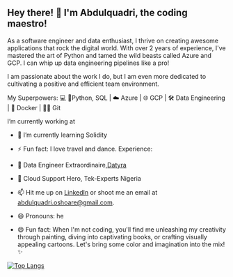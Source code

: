 ## Hey there! 👋 I'm Abdulquadri, the coding maestro!
As a software engineer and data enthusiast, I thrive on creating awesome applications that rock the digital world. With over 2 years of experience, I've mastered the art of Python and tamed the wild beasts called Azure and GCP. I can whip up data engineering pipelines like a pro!

I am passionate about the work I do, but I am even more dedicated to cultivating a positive and efficient team environment.

My Superpowers: 💻 🐍Python, SQL | ☁️ Azure | 🌐 GCP | 🛠️ Data Engineering | 🐳 Docker | 👨‍💻 Git

 I’m currently working at 
- 🌱 I’m currently learning Solidity

- ⚡ Fun fact: I love travel and dance.
Experience:
- 🔭 Data Engineer Extraordinaire,[Datyra](https://datyra.com)
- 🔭 Cloud Support Hero, Tek-Experts Nigeria
- 📫 Hit me up on [LinkedIn](https://www.linkedin.com/in/abdulquadri-ayodeji/) or shoot me an email at abdulquadri.oshoare@gmail.com.
- 😄 Pronouns: he
- 😄 Fun fact: When I'm not coding, you'll find me unleashing my creativity through painting, diving into captivating books, or crafting visually appealing cartoons. Let's bring some color and imagination into the mix! ✨

[![Top Langs](https://github-readme-stats.vercel.app/api/top-langs/?username=quadriano31)](https://github.com/anuraghazra/github-readme-stats)
 
